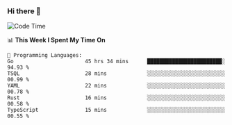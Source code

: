 ### Hi there 👋

<!--
**CrazyCollin/crazycollin** is a ✨ _special_ ✨ repository because its `README.md` (this file) appears on your GitHub profile.

Here are some ideas to get you started:

- 🔭 I’m currently working on ...
- 🌱 I’m currently learning ...
- 👯 I’m looking to collaborate on ...
- 🤔 I’m looking for help with ...
- 💬 Ask me about ...
- 📫 How to reach me: ...
- 😄 Pronouns: ...
- ⚡ Fun fact: ...
-->

<!--START_SECTION:waka-->
![Code Time](http://img.shields.io/badge/Code%20Time-1%2C053%20hrs%203%20mins-blue)

📊 **This Week I Spent My Time On** 

```text
💬 Programming Languages: 
Go                       45 hrs 34 mins      ████████████████████████░   94.93 % 
TSQL                     28 mins             ░░░░░░░░░░░░░░░░░░░░░░░░░   00.99 % 
YAML                     22 mins             ░░░░░░░░░░░░░░░░░░░░░░░░░   00.78 % 
Rust                     16 mins             ░░░░░░░░░░░░░░░░░░░░░░░░░   00.58 % 
TypeScript               15 mins             ░░░░░░░░░░░░░░░░░░░░░░░░░   00.55 % 
```


<!--END_SECTION:waka-->
